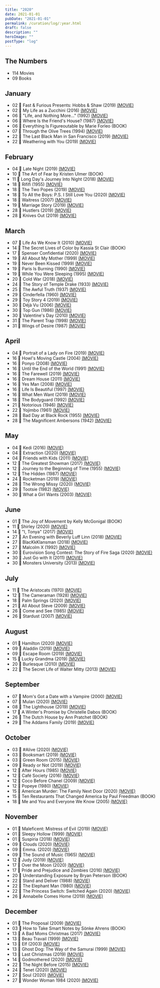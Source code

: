 ```yaml
---
title: "2020"
date: 2021-01-01
pubDate: "2021-01-01"
permalink: /curation/log/:year.html
draft: false
description: ""
heroImage: ""
postType: "log"
---
```


## The Numbers

- 114 Movies
- 09 Books

## January

- 02 🎥 Fast & Furious Presents: Hobbs & Shaw (2019) [(MOVIE)](https://boxd.it/dnDA)
- 02 🎥 My Life as a Zucchini (2016) [(MOVIE)](https://boxd.it/dL2y)
- 06 🎥 "Life, and Nothing More..." (1992) [(MOVIE)](https://boxd.it/2WEc)
- 06 🎥 Where Is the Friend's House? (1987) [(MOVIE)](https://boxd.it/ELg)
- 06 📕 Everything Is Figureoutable by Marie Forleo (BOOK)
- 07 🎥 Through the Olive Trees (1994) [(MOVIE)](https://boxd.it/Lx6)
- 22 🎥 The Last Black Man in San Francisco (2019) [(MOVIE)](https://boxd.it/iWAw)
- 22 🎥 Weathering with You (2019) [(MOVIE)](https://boxd.it/kPxE)

## February

- 04 🎥 Late Night (2019) [(MOVIE)](https://boxd.it/iZq0)
- 10 📕 The Art of Fear by Kristen Ulmer (BOOK)
- 11 🎥 Long Day's Journey Into Night (2018) [(MOVIE)](https://boxd.it/hw1I)
- 18 🎥 Rififi (1955) [(MOVIE)](https://boxd.it/29f8)
- 18 🎥 The Two Popes (2019) [(MOVIE)](https://boxd.it/k8Xk)
- 18 🎥 To All the Boys: P.S. I Still Love You (2020) [(MOVIE)](https://boxd.it/kJny)
- 18 🎥 Waitress (2007) [(MOVIE)](https://boxd.it/1Vt6)
- 19 🎥 Marriage Story (2019) [(MOVIE)](https://boxd.it/hJAw)
- 28 🎥 Hustlers (2019) [(MOVIE)](https://boxd.it/jIBM)
- 28 🎥 Knives Out (2019) [(MOVIE)](https://boxd.it/jWEA)

## March

- 07 🎥 Life As We Know It (2010) [(MOVIE)](https://boxd.it/162S)
- 14 📕 The Secret Lives of Color by Kassia St Clair (BOOK)
- 17 🎥 Spenser Confidential (2020) [(MOVIE)](https://boxd.it/log4)
- 19 🎥 All About My Mother (1999) [(MOVIE)](https://boxd.it/2b9c)
- 19 🎥 Never Been Kissed (1999) [(MOVIE)](https://boxd.it/1U3c)
- 19 🎥 Paris Is Burning (1990) [(MOVIE)](https://boxd.it/1jzg)
- 19 🎥 While You Were Sleeping (1995) [(MOVIE)](https://boxd.it/27wm)
- 20 🎥 Cold War (2018) [(MOVIE)](https://boxd.it/fEoc)
- 24 🎥 The Story of Temple Drake (1933) [(MOVIE)](https://boxd.it/1qvK)
- 25 🎥 The Awful Truth (1937) [(MOVIE)](https://boxd.it/1NBc)
- 29 🎥 Cinderfella (1960) [(MOVIE)](https://boxd.it/1FXk)
- 29 🎥 Toy Story 4 (2019) [(MOVIE)](https://boxd.it/9ALu)
- 30 🎥 Déjà Vu (2006) [(MOVIE)](https://boxd.it/20PQ)
- 30 🎥 Top Gun (1986) [(MOVIE)](https://boxd.it/29JC)
- 30 🎥 Valentine's Day (2010) [(MOVIE)](https://boxd.it/1gui)
- 31 🎥 The Parent Trap (1998) [(MOVIE)](https://boxd.it/1XJq)
- 31 🎥 Wings of Desire (1987) [(MOVIE)](https://boxd.it/2b26)

## April

- 04 🎥 Portrait of a Lady on Fire (2019) [(MOVIE)](https://boxd.it/jkPq)
- 16 🎥 Howl's Moving Castle (2004) [(MOVIE)](https://boxd.it/23De)
- 16 🎥 Ponyo (2008) [(MOVIE)](https://boxd.it/1S0A)
- 16 🎥 Until the End of the World (1991) [(MOVIE)](https://boxd.it/1WuY)
- 16 🎥 The Farewell (2019) [(MOVIE)](https://boxd.it/kIky)
- 16 🎥 Dream House (2011) [(MOVIE)](https://boxd.it/2hDC)
- 16 🎥 Yes Man (2008) [(MOVIE)](https://boxd.it/1WPW)
- 16 🎥 Life Is Beautiful (1997) [(MOVIE)](https://boxd.it/29Wm)
- 16 🎥 What Men Want (2019) [(MOVIE)](https://boxd.it/hxiq)
- 18 🎥 The Bodyguard (1992) [(MOVIE)](https://boxd.it/29Z6)
- 21 🎥 Notorious (1946) [(MOVIE)](https://boxd.it/2aDK)
- 22 🎥 Yojimbo (1961) [(MOVIE)](https://boxd.it/1SRY)
- 28 🎥 Bad Day at Black Rock (1955) [(MOVIE)](https://boxd.it/1NRk)
- 28 🎥 The Magnificent Ambersons (1942) [(MOVIE)](https://boxd.it/29bK)

## May

- 04 🎥 Kedi (2016) [(MOVIE)](https://boxd.it/dHxM)
- 04 🎥 Extraction (2020) [(MOVIE)](https://boxd.it/jUjA)
- 04 🎥 Friends with Kids (2011) [(MOVIE)](https://boxd.it/2MYQ)
- 12 🎥 The Greatest Showman (2017) [(MOVIE)](https://boxd.it/acjI)
- 12 🎥 Journey to the Beginning of Time (1955) [(MOVIE)](https://boxd.it/1ZQo)
- 12 🎥 The Hidden (1987) [(MOVIE)](https://boxd.it/1RUW)
- 24 🎥 Rocketman (2019) [(MOVIE)](https://boxd.it/iehK)
- 28 🎥 The Wrong Missy (2020) [(MOVIE)](https://boxd.it/lqnG)
- 29 🎥 Tootsie (1982) [(MOVIE)](https://boxd.it/1YkG)
- 30 🎥 What a Girl Wants (2003) [(MOVIE)](https://boxd.it/1Vwa)

## June

- 01 📕 The Joy of Movement by Kelly McGonigal (BOOK)
- 11 🎥 Shirley (2020) [(MOVIE)](https://boxd.it/jY2o)
- 14 🎥 "I, Tonya" (2017) [(MOVIE)](https://boxd.it/dzR0)
- 27 🎥 An Evening with Beverly Luff Linn (2018) [(MOVIE)](https://boxd.it/fUcw)
- 27 🎥 BlacKkKlansman (2018) [(MOVIE)](https://boxd.it/hxL8)
- 27 🎥 Malcolm X (1992) [(MOVIE)](https://boxd.it/27WE)
- 30 🎥 Eurovision Song Contest: The Story of Fire Saga (2020) [(MOVIE)](https://boxd.it/jkMG)
- 30 🎥 Just Go with It (2011) [(MOVIE)](https://boxd.it/Doq)
- 30 🎥 Monsters University (2013) [(MOVIE)](https://boxd.it/bQm)

## July

- 11 🎥 The Aristocats (1970) [(MOVIE)](https://boxd.it/1X3Y)
- 12 🎥 The Cameraman (1928) [(MOVIE)](https://boxd.it/1jag)
- 18 🎥 Palm Springs (2020) [(MOVIE)](https://boxd.it/lCXQ)
- 21 🎥 All About Steve (2009) [(MOVIE)](https://boxd.it/1yTU)
- 26 🎥 Come and See (1985) [(MOVIE)](https://boxd.it/1w9q)
- 26 🎥 Stardust (2007) [(MOVIE)](https://boxd.it/272w)

## August

- 01 🎥 Hamilton (2020) [(MOVIE)](https://boxd.it/kmvE)
- 09 🎥 Aladdin (2019) [(MOVIE)](https://boxd.it/eSjy)
- 09 🎥 Escape Room (2019) [(MOVIE)](https://boxd.it/iYlS)
- 15 🎥 Lucky Grandma (2019) [(MOVIE)](https://boxd.it/m2by)
- 20 🎥 Burlesque (2010) [(MOVIE)](https://boxd.it/Xfo)
- 22 🎥 The Secret Life of Walter Mitty (2013) [(MOVIE)](https://boxd.it/3SWy)

## September

- 07 🎥 Mom's Got a Date with a Vampire (2000) [(MOVIE)](https://boxd.it/3emU)
- 07 🎥 Mulan (2020) [(MOVIE)](https://boxd.it/bbK6)
- 08 🎥 The Lighthouse (2019) [(MOVIE)](https://boxd.it/icFU)
- 17 📕 A Winter's Promise by Christelle Dabos (BOOK)
- 26 📕 The Dutch House by Ann Pratchet (BOOK)
- 29 🎥 The Addams Family (2019) [(MOVIE)](https://boxd.it/hhYg)

## October

- 03 🎥 \#Alive (2020) [(MOVIE)](https://boxd.it/mJl2)
- 03 🎥 Booksmart (2019) [(MOVIE)](https://boxd.it/igNS)
- 03 🎥 Green Room (2015) [(MOVIE)](https://boxd.it/a75m)
- 09 🎥 Ready or Not (2019) [(MOVIE)](https://boxd.it/kOf0)
- 12 🎥 After Hours (1985) [(MOVIE)](https://boxd.it/1VfS)
- 12 🎥 Café Society (2016) [(MOVIE)](https://boxd.it/bhEy)
- 12 🎥 Coco Before Chanel (2009) [(MOVIE)](https://boxd.it/1Uv6)
- 12 🎥 Popeye (1980) [(MOVIE)](https://boxd.it/1U6q)
- 15 🎥 American Murder: The Family Next Door (2020) [(MOVIE)](https://boxd.it/rUk0)
- 15 📕 Ten Restaurants That Changed America by Paul Freedman (BOOK)
- 18 🎥 Me and You and Everyone We Know (2005) [(MOVIE)](https://boxd.it/28RK)

## November

- 01 🎥 Maleficent: Mistress of Evil (2019) [(MOVIE)](https://boxd.it/eSig)
- 01 🎥 Sleepy Hollow (1999) [(MOVIE)](https://boxd.it/26u0)
- 01 🎥 Suspiria (2018) [(MOVIE)](https://boxd.it/cioI)
- 09 🎥 Clouds (2020) [(MOVIE)](https://boxd.it/nmI0)
- 09 🎥 Emma. (2020) [(MOVIE)](https://boxd.it/kmg0)
- 09 🎥 The Sound of Music (1965) [(MOVIE)](https://boxd.it/1MLK)
- 12 🎥 Judy (2019) [(MOVIE)](https://boxd.it/hH7M)
- 17 🎥 Over the Moon (2020) [(MOVIE)](https://boxd.it/kv2Q)
- 17 🎥 Pride and Prejudice and Zombies (2016) [(MOVIE)](https://boxd.it/kp0)
- 20 📕 Understanding Exposure by Bryan Peterson (BOOK)
- 22 🎥 Stand and Deliver (1988) [(MOVIE)](https://boxd.it/1o5g)
- 22 🎥 The Elephant Man (1980) [(MOVIE)](https://boxd.it/27LQ)
- 22 🎥 The Princess Switch: Switched Again (2020) [(MOVIE)](https://boxd.it/nUla)
- 26 🎥 Annabelle Comes Home (2019) [(MOVIE)](https://boxd.it/iU5m)

## December

- 01 🎥 The Proposal (2009) [(MOVIE)](https://boxd.it/1HiS)
- 03 📕 How to Take Smart Notes by Sönke Ahrens (BOOK)
- 13 🎥 A Bad Moms Christmas (2017) [(MOVIE)](https://boxd.it/fiHG)
- 13 🎥 Beau Travail (1999) [(MOVIE)](https://boxd.it/1NI8)
- 13 🎥 Elf (2003) [(MOVIE)](https://boxd.it/1VyK)
- 13 🎥 Ghost Dog: The Way of the Samurai (1999) [(MOVIE)](https://boxd.it/23Ne)
- 13 🎥 Last Christmas (2019) [(MOVIE)](https://boxd.it/k38G)
- 14 🎥 Godmothered (2020) [(MOVIE)](https://boxd.it/oEqU)
- 22 🎥 The Night Before (2015) [(MOVIE)](https://boxd.it/9n9W)
- 24 🎥 Tenet (2020) [(MOVIE)](https://boxd.it/leq4)
- 27 🎥 Soul (2020) [(MOVIE)](https://boxd.it/ioLA)
- 27 🎥 Wonder Woman 1984 (2020) [(MOVIE)](https://boxd.it/gBtA)
